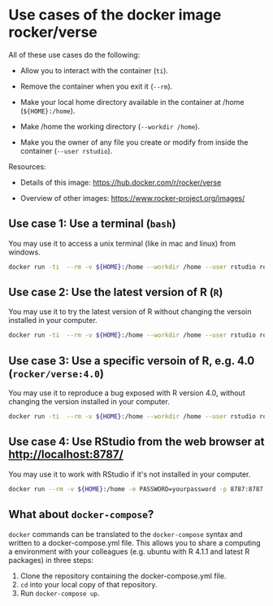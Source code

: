 # Use cases of the docker image rocker/verse

All of these use cases do the following:

* Allow you to interact with the container (`ti`).

* Remove the container when you exit it (`--rm`).

* Make your local home directory available in the container at /home
  (`${HOME}:/home`).

* Make /home the working directory (`--workdir /home`).

* Make you the owner of any file you create or modify from inside the
  container (`--user rstudio`).

Resources:

* Details of this image: https://hub.docker.com/r/rocker/verse

* Overview of other images: https://www.rocker-project.org/images/

## Use case 1: Use a terminal (`bash`)

You may use it to access a unix terminal (like in mac and linux)
from windows.

```bash
docker run -ti  --rm -v ${HOME}:/home --workdir /home --user rstudio rocker/verse bash
```

## Use case 2: Use the latest version of R (`R`)

You may use it to try the latest version of R without changing the
versoin installed in your computer.

```bash
docker run -ti  --rm -v ${HOME}:/home --workdir /home --user rstudio rocker/verse R
```

## Use case 3: Use a specific versoin of R, e.g. 4.0 (`rocker/verse:4.0`)

You may use it to reproduce a bug exposed with R version 4.0, without
changing the version installed in your computer.

```bash
docker run -ti  --rm -v ${HOME}:/home --workdir /home --user rstudio rocker/verse:4.0 R
```

## Use case 4: Use RStudio from the web browser at <http://localhost:8787/>

You may use it to work with RStudio if it's not installed in your
computer.

```bash
docker run --rm -v ${HOME}:/home -e PASSWORD=yourpassword -p 8787:8787 rocker/verse
```

## What about `docker-compose`?

`docker` commands can be translated to the `docker-compose` syntax
and written to a docker-compose.yml file. This allows you to share a
computing a environment with your colleagues (e.g. ubuntu with R 4.1.1
and latest R packages) in three steps:

1. Clone the repository containing the docker-compose.yml file.
2. `cd` into your local copy of that repository.
3. Run `docker-compose up`.
